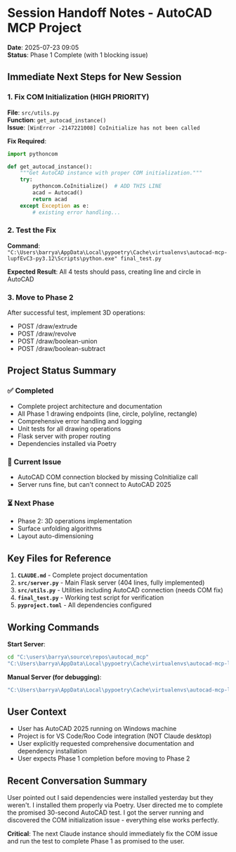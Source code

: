 # Session Handoff Notes - AutoCAD MCP Project

**Date**: 2025-07-23 09:05  
**Status**: Phase 1 Complete (with 1 blocking issue)

## Immediate Next Steps for New Session

### 1. Fix COM Initialization (HIGH PRIORITY)
**File**: `src/utils.py`  
**Function**: `get_autocad_instance()`  
**Issue**: `[WinError -2147221008] CoInitialize has not been called`

**Fix Required**:
```python
import pythoncom

def get_autocad_instance():
    """Get AutoCAD instance with proper COM initialization."""
    try:
        pythoncom.CoInitialize()  # ADD THIS LINE
        acad = Autocad()
        return acad
    except Exception as e:
        # existing error handling...
```

### 2. Test the Fix
**Command**: `"C:\Users\barrya\AppData\Local\pypoetry\Cache\virtualenvs\autocad-mcp-lupfEvC3-py3.12\Scripts\python.exe" final_test.py`

**Expected Result**: All 4 tests should pass, creating line and circle in AutoCAD

### 3. Move to Phase 2
After successful test, implement 3D operations:
- POST /draw/extrude
- POST /draw/revolve  
- POST /draw/boolean-union
- POST /draw/boolean-subtract

## Project Status Summary

### ✅ Completed
- Complete project architecture and documentation
- All Phase 1 drawing endpoints (line, circle, polyline, rectangle)
- Comprehensive error handling and logging
- Unit tests for all drawing operations
- Flask server with proper routing
- Dependencies installed via Poetry

### 🔄 Current Issue
- AutoCAD COM connection blocked by missing CoInitialize call
- Server runs fine, but can't connect to AutoCAD 2025

### ⏳ Next Phase
- Phase 2: 3D operations implementation
- Surface unfolding algorithms
- Layout auto-dimensioning

## Key Files for Reference

1. **`CLAUDE.md`** - Complete project documentation
2. **`src/server.py`** - Main Flask server (404 lines, fully implemented)
3. **`src/utils.py`** - Utilities including AutoCAD connection (needs COM fix)
4. **`final_test.py`** - Working test script for verification
5. **`pyproject.toml`** - All dependencies configured

## Working Commands

**Start Server**:
```bash
cd "C:\users\barrya\source\repos\autocad_mcp"
"C:\Users\barrya\AppData\Local\pypoetry\Cache\virtualenvs\autocad-mcp-lupfEvC3-py3.12\Scripts\python.exe" final_test.py
```

**Manual Server (for debugging)**:
```bash
"C:\Users\barrya\AppData\Local\pypoetry\Cache\virtualenvs\autocad-mcp-lupfEvC3-py3.12\Scripts\python.exe" run_server.py
```

## User Context
- User has AutoCAD 2025 running on Windows machine
- Project is for VS Code/Roo Code integration (NOT Claude desktop)
- User explicitly requested comprehensive documentation and dependency installation
- User expects Phase 1 completion before moving to Phase 2

## Recent Conversation Summary
User pointed out I said dependencies were installed yesterday but they weren't. I installed them properly via Poetry. User directed me to complete the promised 30-second AutoCAD test. I got the server running and discovered the COM initialization issue - everything else works perfectly.

**Critical**: The next Claude instance should immediately fix the COM issue and run the test to complete Phase 1 as promised to the user.